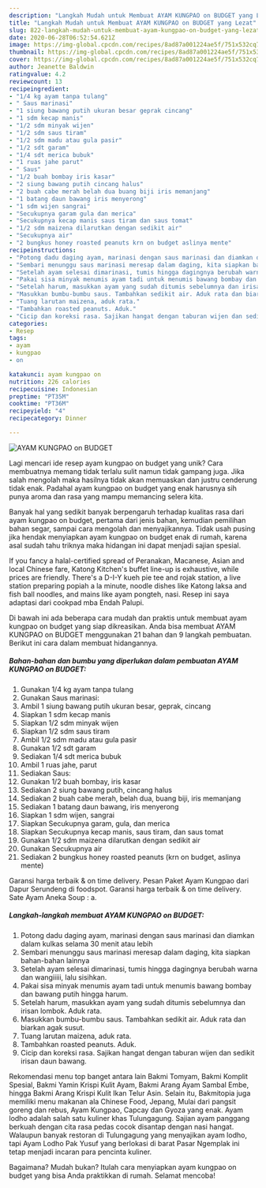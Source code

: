 ```yaml
---
description: "Langkah Mudah untuk Membuat AYAM KUNGPAO on BUDGET yang Lezat"
title: "Langkah Mudah untuk Membuat AYAM KUNGPAO on BUDGET yang Lezat"
slug: 822-langkah-mudah-untuk-membuat-ayam-kungpao-on-budget-yang-lezat
date: 2020-06-28T06:52:54.621Z
image: https://img-global.cpcdn.com/recipes/8ad87a001224ae5f/751x532cq70/ayam-kungpao-on-budget-foto-resep-utama.jpg
thumbnail: https://img-global.cpcdn.com/recipes/8ad87a001224ae5f/751x532cq70/ayam-kungpao-on-budget-foto-resep-utama.jpg
cover: https://img-global.cpcdn.com/recipes/8ad87a001224ae5f/751x532cq70/ayam-kungpao-on-budget-foto-resep-utama.jpg
author: Jeanette Baldwin
ratingvalue: 4.2
reviewcount: 13
recipeingredient:
- "1/4 kg ayam tanpa tulang"
- " Saus marinasi"
- "1 siung bawang putih ukuran besar geprak cincang"
- "1 sdm kecap manis"
- "1/2 sdm minyak wijen"
- "1/2 sdm saus tiram"
- "1/2 sdm madu atau gula pasir"
- "1/2 sdt garam"
- "1/4 sdt merica bubuk"
- "1 ruas jahe parut"
- " Saus"
- "1/2 buah bombay iris kasar"
- "2 siung bawang putih cincang halus"
- "2 buah cabe merah belah dua buang biji iris memanjang"
- "1 batang daun bawang iris menyerong"
- "1 sdm wijen sangrai"
- "Secukupnya garam gula dan merica"
- "Secukupnya kecap manis saus tiram dan saus tomat"
- "1/2 sdm maizena dilarutkan dengan sedikit air"
- "Secukupnya air"
- "2 bungkus honey roasted peanuts krn on budget aslinya mente"
recipeinstructions:
- "Potong dadu daging ayam, marinasi dengan saus marinasi dan diamkan dalam kulkas selama 30 menit atau lebih"
- "Sembari menunggu saus marinasi meresap dalam daging, kita siapkan bahan-bahan lainnya"
- "Setelah ayam selesai dimarinasi, tumis hingga dagingnya berubah warna dan wangiiiii, lalu sisihkan."
- "Pakai sisa minyak menumis ayam tadi untuk menumis bawang bombay dan bawang putih hingga harum."
- "Setelah harum, masukkan ayam yang sudah ditumis sebelumnya dan irisan lombok. Aduk rata."
- "Masukkan bumbu-bumbu saus. Tambahkan sedikit air. Aduk rata dan biarkan agak susut."
- "Tuang larutan maizena, aduk rata."
- "Tambahkan roasted peanuts. Aduk."
- "Cicip dan koreksi rasa. Sajikan hangat dengan taburan wijen dan sedikit irisan daun bawang."
categories:
- Resep
tags:
- ayam
- kungpao
- on

katakunci: ayam kungpao on 
nutrition: 226 calories
recipecuisine: Indonesian
preptime: "PT35M"
cooktime: "PT36M"
recipeyield: "4"
recipecategory: Dinner

---
```



![AYAM KUNGPAO on BUDGET](https://img-global.cpcdn.com/recipes/8ad87a001224ae5f/751x532cq70/ayam-kungpao-on-budget-foto-resep-utama.jpg)

Lagi mencari ide resep ayam kungpao on budget yang unik? Cara membuatnya memang tidak terlalu sulit namun tidak gampang juga. Jika salah mengolah maka hasilnya tidak akan memuaskan dan justru cenderung tidak enak. Padahal ayam kungpao on budget yang enak harusnya sih punya aroma dan rasa yang mampu memancing selera kita.

Banyak hal yang sedikit banyak berpengaruh terhadap kualitas rasa dari ayam kungpao on budget, pertama dari jenis bahan, kemudian pemilihan bahan segar, sampai cara mengolah dan menyajikannya. Tidak usah pusing jika hendak menyiapkan ayam kungpao on budget enak di rumah, karena asal sudah tahu triknya maka hidangan ini dapat menjadi sajian spesial.

If you fancy a halal-certified spread of Peranakan, Macanese, Asian and local Chinese fare, Katong Kitchen&#39;s buffet line-up is exhaustive, while prices are friendly. There&#39;s a D-I-Y kueh pie tee and rojak station, a live station preparing popiah a la minute, noodle dishes like Katong laksa and fish ball noodles, and mains like ayam pongteh, nasi. Resep ini saya adaptasi dari cookpad mba Endah Palupi.


Di bawah ini ada beberapa cara mudah dan praktis untuk membuat ayam kungpao on budget yang siap dikreasikan. Anda bisa membuat AYAM KUNGPAO on BUDGET menggunakan 21 bahan dan 9 langkah pembuatan. Berikut ini cara dalam membuat hidangannya.

<!--inarticleads1-->

##### Bahan-bahan dan bumbu yang diperlukan dalam pembuatan AYAM KUNGPAO on BUDGET:

1. Gunakan 1/4 kg ayam tanpa tulang
1. Gunakan  Saus marinasi:
1. Ambil 1 siung bawang putih ukuran besar, geprak, cincang
1. Siapkan 1 sdm kecap manis
1. Siapkan 1/2 sdm minyak wijen
1. Siapkan 1/2 sdm saus tiram
1. Ambil 1/2 sdm madu atau gula pasir
1. Gunakan 1/2 sdt garam
1. Sediakan 1/4 sdt merica bubuk
1. Ambil 1 ruas jahe, parut
1. Sediakan  Saus:
1. Gunakan 1/2 buah bombay, iris kasar
1. Sediakan 2 siung bawang putih, cincang halus
1. Sediakan 2 buah cabe merah, belah dua, buang biji, iris memanjang
1. Sediakan 1 batang daun bawang, iris menyerong
1. Siapkan 1 sdm wijen, sangrai
1. Siapkan Secukupnya garam, gula, dan merica
1. Siapkan Secukupnya kecap manis, saus tiram, dan saus tomat
1. Gunakan 1/2 sdm maizena dilarutkan dengan sedikit air
1. Gunakan Secukupnya air
1. Sediakan 2 bungkus honey roasted peanuts (krn on budget, aslinya mente)


Garansi harga terbaik &amp; on time delivery. Pesan Paket Ayam Kungpao dari Dapur Serundeng di foodspot. Garansi harga terbaik &amp; on time delivery. Sate Ayam Aneka Soup : a. 

<!--inarticleads2-->

##### Langkah-langkah membuat AYAM KUNGPAO on BUDGET:

1. Potong dadu daging ayam, marinasi dengan saus marinasi dan diamkan dalam kulkas selama 30 menit atau lebih
1. Sembari menunggu saus marinasi meresap dalam daging, kita siapkan bahan-bahan lainnya
1. Setelah ayam selesai dimarinasi, tumis hingga dagingnya berubah warna dan wangiiiii, lalu sisihkan.
1. Pakai sisa minyak menumis ayam tadi untuk menumis bawang bombay dan bawang putih hingga harum.
1. Setelah harum, masukkan ayam yang sudah ditumis sebelumnya dan irisan lombok. Aduk rata.
1. Masukkan bumbu-bumbu saus. Tambahkan sedikit air. Aduk rata dan biarkan agak susut.
1. Tuang larutan maizena, aduk rata.
1. Tambahkan roasted peanuts. Aduk.
1. Cicip dan koreksi rasa. Sajikan hangat dengan taburan wijen dan sedikit irisan daun bawang.


Rekomendasi menu top banget antara lain Bakmi Tomyam, Bakmi Komplit Spesial, Bakmi Yamin Krispi Kulit Ayam, Bakmi Arang Ayam Sambal Embe, hingga Bakmi Arang Krispi Kulit Ikan Telur Asin. Selain itu, Bakmitopia juga memiliki menu makanan ala Chinese Food, Jepang, Mulai dari pangsit goreng dan rebus, Ayam Kungpao, Capcay dan Gyoza yang enak. Ayam lodho adalah salah satu kuliner khas Tulungagung. Sajian ayam panggang berkuah dengan cita rasa pedas cocok disantap dengan nasi hangat. Walaupun banyak restoran di Tulungagung yang menyajikan ayam lodho, tapi Ayam Lodho Pak Yusuf yang berlokasi di barat Pasar Ngemplak ini tetap menjadi incaran para pencinta kuliner. 

Bagaimana? Mudah bukan? Itulah cara menyiapkan ayam kungpao on budget yang bisa Anda praktikkan di rumah. Selamat mencoba!

